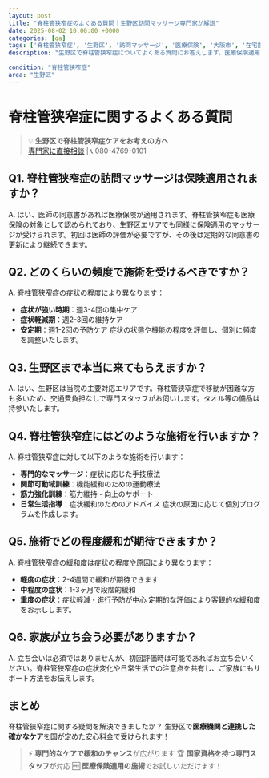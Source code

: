 ```yaml
---
layout: post
title: "脊柱管狭窄症のよくある質問｜生野区訪問マッサージ専門家が解説"
date: 2025-08-02 10:00:00 +0000
categories: [qa]
tags: ['脊柱管狭窄症', '生野区', '訪問マッサージ', '医療保険', '大阪市', '在宅医療']
description: "生野区で脊柱管狭窄症についてよくある質問にお答えします。医療保険適用の訪問マッサージの疑問から症状の基礎知識まで専門家が詳しく解説。"

condition: "脊柱管狭窄症"
area: "生野区"
---
```



# 脊柱管狭窄症に関するよくある質問

> 💡 **生野区で脊柱管狭窄症ケアをお考えの方へ**  
> [専門家に直接相談](https://peraichi.com/landing_pages/view/himawari-massage/) | 📞 080-4769-0101

## Q1. 脊柱管狭窄症の訪問マッサージは保険適用されますか？
A. はい、医師の同意書があれば医療保険が適用されます。脊柱管狭窄症も医療保険の対象として認められており、生野区エリアでも同様に保険適用のマッサージが受けられます。初回は医師の評価が必要ですが、その後は定期的な同意書の更新により継続できます。

## Q2. どのくらいの頻度で施術を受けるべきですか？
A. 脊柱管狭窄症の症状の程度により異なります：
- **症状が強い時期**：週3-4回の集中ケア
- **症状軽減期**：週2-3回の維持ケア
- **安定期**：週1-2回の予防ケア
症状の状態や機能の程度を評価し、個別に頻度を調整いたします。

## Q3. 生野区まで本当に来てもらえますか？
A. はい、生野区は当院の主要対応エリアです。脊柱管狭窄症で移動が困難な方も多いため、交通費負担なしで専門スタッフがお伺いします。タオル等の備品は持参いたします。

## Q4. 脊柱管狭窄症にはどのような施術を行いますか？
A. 脊柱管狭窄症に対して以下のような施術を行います：
- **専門的なマッサージ**：症状に応じた手技療法
- **関節可動域訓練**：機能緩和のための運動療法
- **筋力強化訓練**：筋力維持・向上のサポート
- **日常生活指導**：症状緩和のためのアドバイス
症状の原因に応じて個別プログラムを作成します。

## Q5. 施術でどの程度緩和が期待できますか？
A. 脊柱管狭窄症の緩和度は症状の程度や原因により異なります：
- **軽度の症状**：2-4週間で緩和が期待できます
- **中程度の症状**：1-3ヶ月で段階的緩和
- **重度の症状**：症状軽減・進行予防が中心
定期的な評価により客観的な緩和度をお示しします。

## Q6. 家族が立ち会う必要がありますか？
A. 立ち会いは必須ではありませんが、初回評価時は可能であればお立ち会いください。脊柱管狭窄症の症状変化や日常生活での注意点を共有し、ご家族にもサポート方法をお伝えします。

## まとめ
脊柱管狭窄症に関する疑問を解決できましたか？
生野区で**医療機関と連携した確かなケア**を国が定めた安心料金で受けられます！

> ⚡ **専門的なケアで緩和のチャンス**が広がります
> 🏆 **国家資格を持つ専門スタッフ**が対応
> 🆓 **医療保険適用の施術**でお試しいただけます！
